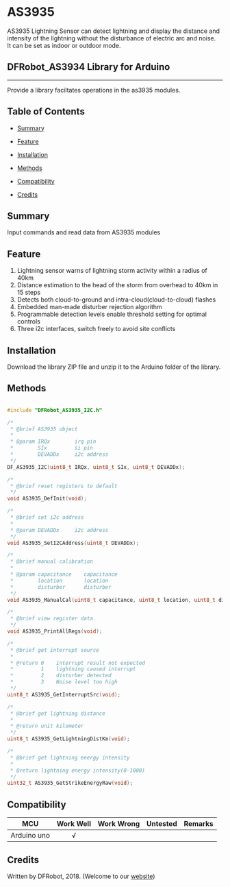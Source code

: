 # AS3935

AS3935 Lightning Sensor can detect lightning and display the distance and intensity of the lightning without the disturbance of electric arc and noise.<br>
It can be set as indoor or outdoor mode.<br>

## DFRobot_AS3934 Library for Arduino
---------------------------------------------------------
Provide a library faciltates operations in the as3935 modules.

## Table of Contents

* [Summary](#summary)
* [Feature](#feature)
* [Installation](#installation)
* [Methods](#methods)

* [Compatibility](#compatibility)
* [Credits](#credits)
<snippet>
<content>

## Summary

Input commands and read data from AS3935 modules

## Feature

1. Lightning sensor warns of lightning storm activity within a radius of 40km <br>
2. Distance estimation to the head of the storm from overhead to 40km in 15 steps <br>
3. Detects both cloud-to-ground and intra-cloud(cloud-to-cloud) flashes <br>
4. Embedded man-made disturber rejection algorithm <br>
5. Programmable detection levels enable threshold setting for optimal controls <br>
6. Three i2c interfaces, switch freely to avoid site conflicts <br>

## Installation

Download the library ZIP file and unzip it to the Arduino folder of the library.<br>

## Methods

```C++

#include "DFRobot_AS3935_I2C.h"

/*
 * @brief AS3935 object
 *
 * @param IRQx        irq pin
 *        SIx         si pin
 *        DEVADDx     i2c address
 */
DF_AS3935_I2C(uint8_t IRQx, uint8_t SIx, uint8_t DEVADDx);

/*
 * @brief reset registers to default
 */
void AS3935_DefInit(void);

/*
 * @brief set i2c address
 *
 * @param DEVADDx     i2c address  
 */
void AS3935_SetI2CAddress(uint8_t DEVADDx);

/*
 * @brief manual calibration
 * 
 * @param capacitance    capacitance
 *        location       location
 *        disturber      disturber
 */
void AS3935_ManualCal(uint8_t capacitance, uint8_t location, uint8_t disturber);

/*
 * @brief view register data
 */
void AS3935_PrintAllRegs(void);

/*
 * @brief get interrupt source
 *
 * @return 0    interrupt result not expected
 *         1    lightning caused interrupt
 *         2    disturber detected
 *         3    Noise level too high
 */
uint8_t AS3935_GetInterruptSrc(void);

/*
 * @brief get lightning distance
 * 
 * @return unit kilometer
 */
uint8_t AS3935_GetLightningDistKm(void);

/*
 * @brief get lightning energy intensity
 * 
 * @return lightning energy intensity(0-1000)
 */
uint32_t AS3935_GetStrikeEnergyRaw(void);

```



## Compatibility

MCU                | Work Well | Work Wrong | Untested  | Remarks
------------------ | :----------: | :----------: | :---------: | -----
Arduino uno |       √      |             |            | 


## Credits

Written by DFRobot, 2018. (Welcome to our [website](https://www.dfrobot.com/))
